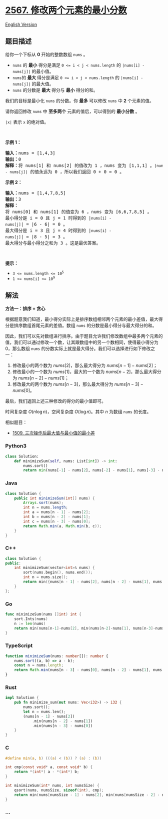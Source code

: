 # [2567. 修改两个元素的最小分数](https://leetcode.cn/problems/minimum-score-by-changing-two-elements)

[English Version](/solution/2500-2599/2567.Minimum%20Score%20by%20Changing%20Two%20Elements/README_EN.md)

## 题目描述

<!-- 这里写题目描述 -->

<p>给你一个下标从 <strong>0</strong>&nbsp;开始的整数数组&nbsp;<code>nums</code>&nbsp;。</p>

<ul>
	<li><code>nums</code> 的 <strong>最小</strong>&nbsp;得分是满足 <code>0 &lt;= i &lt; j &lt; nums.length</code>&nbsp;的&nbsp;<code>|nums[i]&nbsp;- nums[j]|</code>&nbsp;的最小值。</li>
	<li><code>nums</code>的 <strong>最大 </strong>得分是满足 <code>0 &lt;= i &lt; j &lt; nums.length</code>&nbsp;的&nbsp;<code>|nums[i]&nbsp;- nums[j]|</code>&nbsp;的最大值。</li>
	<li><code>nums</code>&nbsp;的分数是 <strong>最大</strong>&nbsp;得分与 <strong>最小</strong>&nbsp;得分的和。</li>
</ul>

<p>我们的目标是最小化&nbsp;<code>nums</code>&nbsp;的分数。你 <strong>最多</strong> 可以修改&nbsp;<code>nums</code>&nbsp;中&nbsp;<strong>2</strong>&nbsp;个元素的值。</p>

<p>请你返回修改&nbsp;<code>nums</code>&nbsp;中&nbsp;<strong>至多两个</strong>&nbsp;元素的值后，可以得到的 <strong>最小分数</strong>&nbsp;。</p>

<p><code>|x|</code>&nbsp;表示 <code>x</code>&nbsp;的绝对值。</p>

<p>&nbsp;</p>

<p><strong>示例 1：</strong></p>

<pre>
<b>输入：</b>nums = [1,4,3]
<b>输出：</b>0
<b>解释：</b>将 nums[1] 和 nums[2] 的值改为 1 ，nums 变为 [1,1,1] 。<code>|nums[i] - nums[j]|</code> 的值永远为 0 ，所以我们返回 0 + 0 = 0 。
</pre>

<p><strong>示例 2：</strong></p>

<pre>
<b>输入：</b>nums = [1,4,7,8,5]
<b>输出：</b>3
<b>解释：
</b>将 nums[0] 和 nums[1] 的值变为 6 ，nums 变为 [6,6,7,8,5] 。
最小得分是 i = 0 且 j = 1 时得到的 |<code>nums[i] - nums[j]</code>| = |6 - 6| = 0 。
最大得分是 i = 3 且 j = 4 时得到的 |<code>nums[i] - nums[j]</code>| = |8 - 5| = 3 。
最大得分与最小得分之和为 3 。这是最优答案。
</pre>

<p>&nbsp;</p>

<p><strong>提示：</strong></p>

<ul>
	<li><code>3 &lt;= nums.length &lt;= 10<sup>5</sup></code></li>
	<li><code>1 &lt;= nums[i] &lt;= 10<sup>9</sup></code></li>
</ul>

## 解法

<!-- 这里可写通用的实现逻辑 -->

**方法一：排序 + 贪心**

根据题意我们知道，最小得分实际上是排序数组相邻两个元素的最小差值，最大得分是排序数组首尾元素的差值。数组 `nums` 的分数是最小得分与最大得分的和。

因此，我们可以先对数组进行排序。由于题目允许我们修改数组中最多两个元素的值，我们可以通过修改一个数，让其跟数组中的另一个数相同，使得最小得分为 $0$，那么数组 `nums` 的分数实际上就是最大得分。我们可以选择进行如下修改之一：

1. 修改最小的两个数为 $nums[2]$，那么最大得分为 $nums[n - 1] - nums[2]$；
1. 修改最小的一个数为 $nums[1]$，最大的一个数为 $nums[n - 2]$，那么最大得分为 $nums[n - 2] - nums[1]$；
1. 修改最大的两个数为 $nums[n - 3]$，那么最大得分为 $nums[n - 3] - nums[0]$。

最后，我们返回上述三种修改的得分的最小值即可。

时间复杂度 $O(n \log n)$，空间复杂度 $O(\log n)$。其中 $n$ 为数组 `nums` 的长度。

相似题目：

-   [1509. 三次操作后最大值与最小值的最小差](/solution/1500-1599/1509.Minimum%20Difference%20Between%20Largest%20and%20Smallest%20Value%20in%20Three%20Moves/README.md)

<!-- tabs:start -->

### **Python3**

<!-- 这里可写当前语言的特殊实现逻辑 -->

```python
class Solution:
    def minimizeSum(self, nums: List[int]) -> int:
        nums.sort()
        return min(nums[-1] - nums[2], nums[-2] - nums[1], nums[-3] - nums[0])
```

### **Java**

<!-- 这里可写当前语言的特殊实现逻辑 -->

```java
class Solution {
    public int minimizeSum(int[] nums) {
        Arrays.sort(nums);
        int n = nums.length;
        int a = nums[n - 1] - nums[2];
        int b = nums[n - 2] - nums[1];
        int c = nums[n - 3] - nums[0];
        return Math.min(a, Math.min(b, c));
    }
}
```

### **C++**

```cpp
class Solution {
public:
    int minimizeSum(vector<int>& nums) {
        sort(nums.begin(), nums.end());
        int n = nums.size();
        return min({nums[n - 1] - nums[2], nums[n - 2] - nums[1], nums[n - 3] - nums[0]});
    }
};
```

### **Go**

```go
func minimizeSum(nums []int) int {
	sort.Ints(nums)
	n := len(nums)
	return min(nums[n-1]-nums[2], min(nums[n-2]-nums[1], nums[n-3]-nums[0]))
}
```

### **TypeScript**

```ts
function minimizeSum(nums: number[]): number {
    nums.sort((a, b) => a - b);
    const n = nums.length;
    return Math.min(nums[n - 3] - nums[0], nums[n - 2] - nums[1], nums[n - 1] - nums[2]);
}
```

### **Rust**

```rust
impl Solution {
    pub fn minimize_sum(mut nums: Vec<i32>) -> i32 {
        nums.sort();
        let n = nums.len();
        (nums[n - 1] - nums[2])
            .min(nums[n - 2] - nums[1])
            .min(nums[n - 3] - nums[0])
    }
}
```

### **C**

```c
#define min(a, b) (((a) < (b)) ? (a) : (b))

int cmp(const void* a, const void* b) {
    return *(int*) a - *(int*) b;
}

int minimizeSum(int* nums, int numsSize) {
    qsort(nums, numsSize, sizeof(int), cmp);
    return min(nums[numsSize - 1] - nums[2], min(nums[numsSize - 2] - nums[1], nums[numsSize - 3] - nums[0]));
}
```

### **...**

```

```

<!-- tabs:end -->
